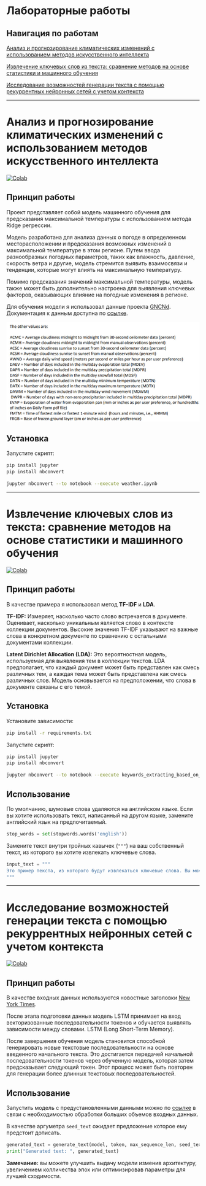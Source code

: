 # Лабораторные работы

## Навигация по работам

[Анализ и прогнозирование климатических изменений с использованием методов искусственного интеллекта](#laboratory-work-1)

[Извлечение ключевых слов из текста: сравнение методов на основе статистики и машинного обучения](#laboratory-work-2)

[Исследование возможностей генерации текста с помощью рекуррентных нейронных сетей с учетом контекста](#laboratory-work-3)

---

# <a id="laboratory-work-1">Анализ и прогнозирование климатических изменений с использованием методов искусственного интеллекта</a>

[![Colab](https://img.shields.io/badge/Colab-F9AB00?style=for-the-badge&logo=googlecolab&color=525252)](https://colab.research.google.com/drive/1rCXgNbDGgrqX6bAXGgkaKzdfdX09_kvN#scrollTo=yJ1cnLtcjf5U)

## Принцип работы

Проект представляет собой модель машинного обучения для предсказания максимальной температуры c использованием метода Ridge регрессии.

Модель разработана для анализа данных о погоде в определенном месторасположении и предсказания возможных изменений в максимальной температуре в этом регионе. Путем ввода разнообразных погодных параметров, таких как влажность, давление, скорость ветра и другие, модель стремится выявить взаимосвязи и тенденции, которые могут влиять на максимальную температуру.

Помимо предсказания значений максимальной температуры, модель также может быть дополнительно настроена для выявления ключевых факторов, оказывающих влияние на погодные изменения в регионе.

Для обучения модели я использовал данные проекта [GNCNd](https://www.ncei.noaa.gov/products/land-based-station/global-historical-climatology-network-daily). Документация к данным доступна по [ссылке](https://www.ncei.noaa.gov/pub/data/cdo/documentation/GHCND_documentation.pdf).

![Docs](./images/photo_2024-01-12_13-39-30.jpg)

## Установка

Запустите скрипт:

```sh
pip install jupyter
pip install nbconvert
```

```sh
jupyter nbconvert --to notebook --execute weather.ipynb
```

---

# <a id="laboratory-work-2">Извлечение ключевых слов из текста: сравнение методов на основе статистики и машинного обучения</a>

[![Colab](https://img.shields.io/badge/Colab-F9AB00?style=for-the-badge&logo=googlecolab&color=525252)](https://colab.research.google.com/drive/1MG6T7wXeavZjV1u88ApgUcEQ-SJbfC_S?usp=sharing)

## Принцип работы

В качестве примера я использовал метод **TF-IDF** и **LDA**.

**TF-IDF:** Измеряет, насколько часто слово встречается в документе. Оценивает, насколько уникальным является слово в контексте коллекции документов. Высокие значения TF-IDF указывают на важные слова в конкретном документе по сравнению с остальными документами коллекции.

**Latent Dirichlet Allocation (LDA):** Это вероятностная модель, используемая для выявления тем в коллекции текстов. LDA предполагает, что каждый документ может быть представлен как смесь различных тем, а каждая тема может быть представлена как смесь различных слов. Модель основывается на предположении, что слова в документе связаны с его темой.

## Установка

Установите зависимости:

```sh
pip install -r requirements.txt
```

Запустите скрипт:

```sh
pip install jupyter
pip install nbconvert
```

```sh
jupyter nbconvert --to notebook --execute keywords_extracting_based_on_TF_IDF_and_LDA.ipynb
```

## Использование

По умолчанию, шумовые слова удаляются на английском языке. Если вы хотите использовать текст, написанный на другом языке, замените английский язык на предпочитаемый.

```python
stop_words = set(stopwords.words('english'))
```

Замените текст внутри тройных кавычек (`"""`) на ваш собственный текст, из которого вы хотите извлекать ключевые слова.

```python
input_text = """
Это пример текста, из которого будут извлекаться ключевые слова. Вы можете изменить этот текст на свой собственный.
"""
```

---

# <a id="laboratory-work-3">Исследование возможностей генерации текста с помощью рекуррентных нейронных сетей с учетом контекста</a>

[![Colab](https://img.shields.io/badge/Kaggle-20BEFF?style=for-the-badge&logo=Kaggle&logoColor=white)](https://www.kaggle.com/code/guiltyaxeil/text-generator-using-lstm)

## Принцип работы

В качестве входных данных используются новостные заголовки [New York Times](https://www.kaggle.com/datasets/aashita/nyt-comments).

После этапа подготовки данных модель LSTM принимает на вход векторизованные последовательности токенов и обучается выявлять зависимости между словами. LSTM (Long Short-Term Memory).

После завершения обучения модель становится способной генерировать новые текстовые последовательности на основе введенного начального текста. Это достигается передачей начальной последовательности токенов через обученную модель, которая затем предсказывает следующий токен. Этот процесс может быть повторен для генерации более длинных текстовых последовательностей.

## Использование

Запустить модель с предустановленными данными можно по [ссылке](https://www.kaggle.com/code/guiltyaxeil/text-generator-using-lstm) в связи с необходимостью обработки больших объемов входных данных.

В качестве аргуметра `seed_text` ожидает предложение которое ему предстоит дописать.

```python
generated_text = generate_text(model, token, max_sequence_len, seed_text = "The crypto is going to")
print("Generated text: ", generated_text)
```

**Замечание:** вы можете улучшить выдачу модели изменив архитектуру, увеличением колличества эпох или оптимизировав параметры для лучшей сходимости.
